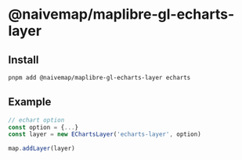 # @naivemap/maplibre-gl-echarts-layer

## Install

```bash
pnpm add @naivemap/maplibre-gl-echarts-layer echarts
```

## Example

```ts
// echart option
const option = {...}
const layer = new EChartsLayer('echarts-layer', option)

map.addLayer(layer)
```
